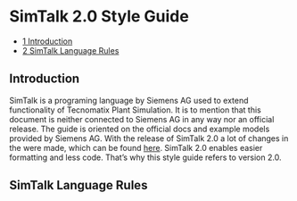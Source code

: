 # SimTalk 2.0 Style Guide

- [1 Introduction](#s1-introduction)
- [2 SimTalk Language Rules](#s2-simtalk-language-rules)

<a id="s1-introduction"></a>

## Introduction

SimTalk is a programing language by Siemens AG used to extend functionality of Tecnomatix Plant Simulation.
It is to mention that this document is neither connected to Siemens AG in any way nor an official release.
The guide is oriented on the official docs and example models provided by Siemens AG.
With the release of SimTalk 2.0 a lot of changes in the were made, which can be found [here](https://docs.plm.automation.siemens.com/content/plant_sim_help/15.1/plant_sim_all_in_one_html/en_US/tecnomatix_plant_simulation_help/simtalk_reference/simtalk_20_and_simtalk_10_compared.html).
SimTalk 2.0 enables easier formatting and less code. That’s why this style guide refers to version 2.0.

<a id="s2-simtalk-language-rules"></a>

## SimTalk Language Rules
